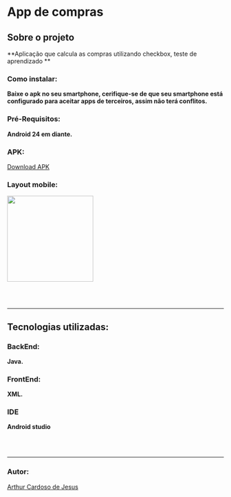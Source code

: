 # App de compras

## Sobre o projeto

**Aplicação que calcula as compras utilizando checkbox, teste de aprendizado **

### Como instalar:
**Baixe o apk no seu smartphone, cerifique-se de que seu smartphone está configurado para aceitar apps de terceiros, assim não terá conflitos.**

### Pré-Requisitos:
**Android 24 em diante.**
<br>

### APK:
<a href=./app-compras.apk>Download APK </a>

### Layout mobile:
<div>
<img width=200px src="https://github.com/Arthur-Cardoso-de-Jesus/App-de-compras/assets/83030989/332a51bf-6814-40b2-9857-b909c5897d32">
</div>


<br><br>
<hr>


## Tecnologias utilizadas:

### BackEnd:
**Java.**

### FrontEnd:
**XML.**

### IDE
**Android studio**

<br></br>
<hr>

### Autor:
<a href="https://github.com/Arthur-Cardoso-de-Jesus">  Arthur Cardoso de Jesus  </a>

